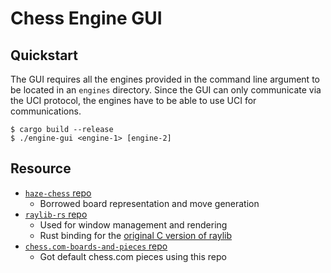 # Chess Engine GUI

## Quickstart
The GUI requires all the engines provided in the command line argument to be located in an `engines` directory. 
Since the GUI can only communicate via the UCI protocol, the engines have to be able to use UCI for communications.
```
$ cargo build --release
$ ./engine-gui <engine-1> [engine-2]
```

## Resource
- [`haze-chess` repo](https://github.com/michabay05/haze-chess)
    - Borrowed board representation and move generation
- [`raylib-rs` repo](https://github.com/deltaphc/raylib-rs)
    - Used for window management and rendering
    - Rust binding for the [original C version of raylib](https://github.com/raysan5/raylib)
- [`chess.com-boards-and-pieces` repo](https://github.com/GiorgioMegrelli/chess.com-boards-and-pieces)
    - Got default chess.com pieces using this repo
